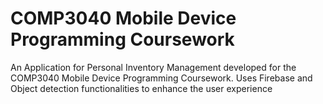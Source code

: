 # COMP3040 Mobile Device Programming Coursework
An Application for Personal Inventory Management developed for the COMP3040 Mobile Device Programming Coursework. Uses Firebase and Object detection functionalities to enhance the user experience
